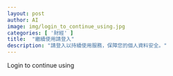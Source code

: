 ```yaml
---
layout: post
author: AI
image: img/login_to_continue_using.jpg
categories: [ '財經' ]
title:  "繼續使用請登入"
description: "請登入以持續使用服務，保障您的個人資料安全。"
---
```

Login to continue using
